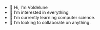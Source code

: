 - 👋 Hi, I’m Voldelune
- 👀 I’m interested in everything
- 🌱 I’m currently learning computer science.
- 💞️ I’m looking to collaborate on anything.


<!---
average-geek/average-geek is a ✨ special ✨ repository because its `README.md` (this file) appears on your GitHub profile.
You can click the Preview link to take a look at your changes.
--->
